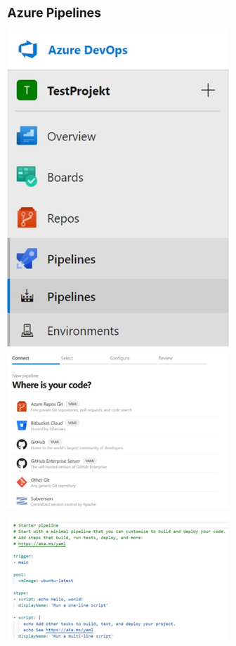# Azure Pipelines

![Azure DevOps](Bild7.jpg)


![Azure DevOps](Bild8.jpg)



![Azure DevOps](Bild9.jpg)

